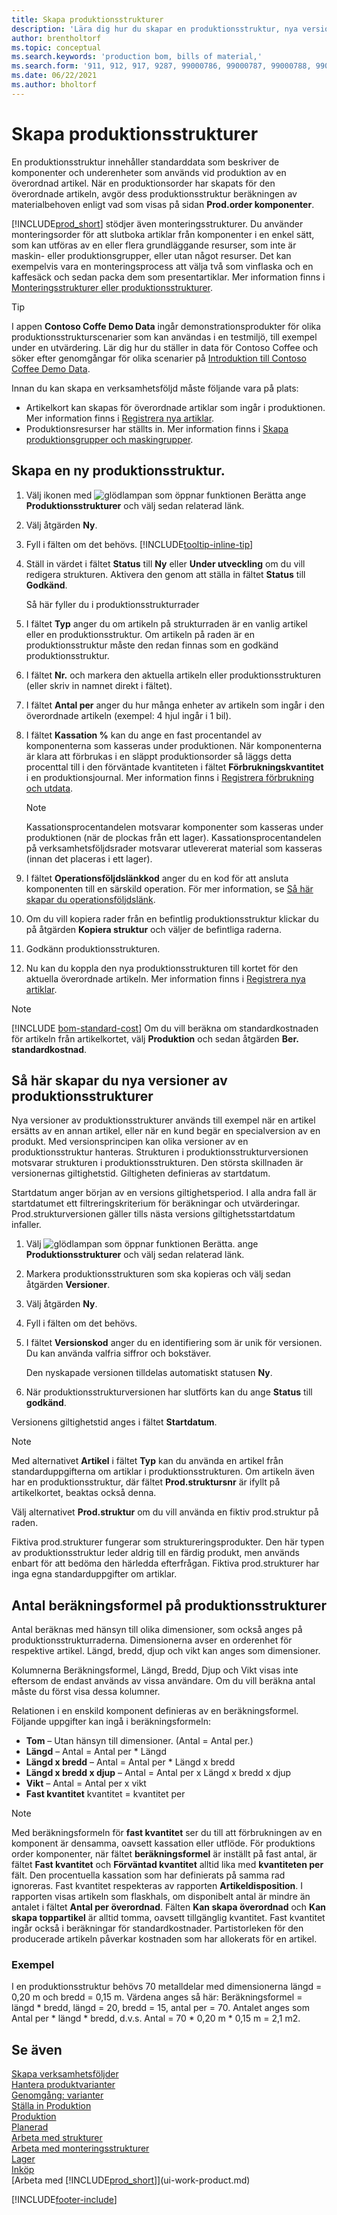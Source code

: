 ```yaml
---
title: Skapa produktionsstrukturer
description: 'Lära dig hur du skapar en produktionsstruktur, nya versioner av en produktionsstruktur och hur du använder beräkningsformeln för antal.'
author: brentholtorf
ms.topic: conceptual
ms.search.keywords: 'production bom, bills of material,'
ms.search.form: '911, 912, 917, 9287, 99000786, 99000787, 99000788, 99000789, 99000795, 99000797, 99000800, 99000809, 99000811, 99000812, 99000818'
ms.date: 06/22/2021
ms.author: bholtorf
---
```

# Skapa produktionsstrukturer

En produktionsstruktur innehåller standarddata som beskriver de komponenter och underenheter som används vid produktion av en överordnad artikel. När en produktionsorder har skapats för den överordnade artikeln, avgör dess produktionsstruktur beräkningen av materialbehoven enligt vad som visas på sidan **Prod.order komponenter**.

[!INCLUDE[prod_short](includes/prod_short.md)] stödjer även monteringsstrukturer. Du använder monteringsorder för att slutboka artiklar från komponenter i en enkel sätt, som kan utföras av en eller flera grundläggande resurser, som inte är maskin- eller produktionsgrupper, eller utan något resurser. Det kan exempelvis vara en monteringsprocess att välja två som vinflaska och en kaffesäck och sedan packa dem som presentartiklar. Mer information finns i [Monteringsstrukturer eller produktionsstrukturer](inventory-how-work-boms.md#assembly-boms-or-production-boms).  

> [!TIP]
> I appen **Contoso Coffe Demo Data** ingår demonstrationsprodukter för olika produktionsstrukturscenarier som kan användas i en testmiljö, till exempel under en utvärdering. Lär dig hur du ställer in data för Contoso Coffee och söker efter genomgångar för olika scenarier på [Introduktion till Contoso Coffee Demo Data](contoso-coffee/contoso-coffee-intro.md).

Innan du kan skapa en verksamhetsföljd måste följande vara på plats:  

- Artikelkort kan skapas för överordnade artiklar som ingår i produktionen. Mer information finns i [Registrera nya artiklar](inventory-how-register-new-items.md).
- Produktionsresurser har ställts in. Mer information finns i [Skapa produktionsgrupper och maskingrupper](production-how-to-set-up-work-and-machine-centers.md).

## Skapa en ny produktionsstruktur.

1. Välj ikonen med ![glödlampan som öppnar funktionen Berätta](media/ui-search/search_small.png "Berätta för mig vad du vill göra") ange **Produktionsstrukturer** och välj sedan relaterad länk.  
2. Välj åtgärden **Ny**.  
3. Fyll i fälten om det behövs. [!INCLUDE[tooltip-inline-tip](includes/tooltip-inline-tip_md.md)]
4. Ställ in värdet i fältet **Status** till **Ny** eller **Under utveckling** om du vill redigera strukturen. Aktivera den genom att ställa in fältet **Status** till **Godkänd**.  

    Så här fyller du i produktionsstrukturrader
5. I fältet **Typ** anger du om artikeln på strukturraden är en vanlig artikel eller en produktionsstruktur. Om artikeln på raden är en produktionsstruktur måste den redan finnas som en godkänd produktionsstruktur.  
6. I fältet **Nr.** och markera den aktuella artikeln eller produktionsstrukturen (eller skriv in namnet direkt i fältet).  
7. I fältet **Antal per** anger du hur många enheter av artikeln som ingår i den överordnade artikeln (exempel: 4 hjul ingår i 1 bil).  
8. I fältet **Kassation %** kan du ange en fast procentandel av komponenterna som kasseras under produktionen. När komponenterna är klara att förbrukas i en släppt produktionsorder så läggs detta procenttal till i den förväntade kvantiteten i fältet **Förbrukningskvantitet** i en produktionsjournal. Mer information finns i [Registrera förbrukning och utdata](production-how-to-register-consumption-and-output.md).  

    > [!NOTE]  
    >  Kassationsprocentandelen motsvarar komponenter som kasseras under produktionen (när de plockas från ett lager). Kassationsprocentandelen på verksamhetsföljdsrader motsvarar utlevererat material som kasseras (innan det placeras i ett lager).  

9. I fältet **Operationsföljdslänkkod** anger du en kod för att ansluta komponenten till en särskild operation. För mer information, se [Så här skapar du operationsföljdslänk](production-how-to-create-routings.md#to-create-routing-links).
10. Om du vill kopiera rader från en befintlig produktionsstruktur klickar du på åtgärden **Kopiera struktur** och väljer de befintliga raderna.  
11. Godkänn produktionsstrukturen.  
12. Nu kan du koppla den nya produktionsstrukturen till kortet för den aktuella överordnade artikeln. Mer information finns i [Registrera nya artiklar](inventory-how-register-new-items.md).  

> [!NOTE]  
> [!INCLUDE [bom-standard-cost](includes/bom-standard-cost.md)] Om du vill beräkna om standardkostnaden för artikeln från artikelkortet, välj **Produktion** och sedan åtgärden **Ber. standardkostnad**.  

## Så här skapar du nya versioner av produktionsstrukturer

Nya versioner av produktionsstrukturer används till exempel när en artikel ersätts av en annan artikel, eller när en kund begär en specialversion av en produkt. Med versionsprincipen kan olika versioner av en produktionsstruktur hanteras. Strukturen i produktionsstrukturversionen motsvarar strukturen i produktionsstrukturen. Den största skillnaden är versionernas giltighetstid. Giltigheten definieras av startdatum.  

Startdatum anger början av en versions giltighetsperiod. I alla andra fall är startdatumet ett filtreringskriterium för beräkningar och utvärderingar. Prod.strukturversionen gäller tills nästa versions giltighetsstartdatum infaller.  

1. Välj ![glödlampan som öppnar funktionen Berätta.](media/ui-search/search_small.png "Berätta för mig vad du vill göra") ange **Produktionsstrukturer** och välj sedan relaterad länk.  
2. Markera produktionsstrukturen som ska kopieras och välj sedan åtgärden **Versioner**.  
3. Välj åtgärden **Ny**.  
4. Fyll i fälten om det behövs.
5. I fältet **Versionskod** anger du en identifiering som är unik för versionen. Du kan använda valfria siffror och bokstäver.  

    Den nyskapade versionen tilldelas automatiskt statusen **Ny**.
6. När produktionsstrukturversionen har slutförts kan du ange **Status** till **godkänd**.  

Versionens giltighetstid anges i fältet **Startdatum**.  

> [!NOTE]  
> Med alternativet **Artikel** i fältet **Typ** kan du använda en artikel från standarduppgifterna om artiklar i produktionsstrukturen. Om artikeln även har en produktionsstruktur, där fältet **Prod.struktursnr** är ifyllt på artikelkortet, beaktas också denna.  
>
> Välj alternativet **Prod.struktur** om du vill använda en fiktiv prod.struktur på raden.  
>
> Fiktiva prod.strukturer fungerar som struktureringsprodukter. Den här typen av produktionsstruktur leder aldrig till en färdig produkt, men används enbart för att bedöma den härledda efterfrågan. Fiktiva prod.strukturer har inga egna standarduppgifter om artiklar.

## Antal beräkningsformel på produktionsstrukturer

Antal beräknas med hänsyn till olika dimensioner, som också anges på produktionsstrukturraderna. Dimensionerna avser en orderenhet för respektive artikel. Längd, bredd, djup och vikt kan anges som dimensioner.  

Kolumnerna Beräkningsformel, Längd, Bredd, Djup och Vikt visas inte eftersom de endast används av vissa användare. Om du vill beräkna antal måste du först visa dessa kolumner.  

Relationen i en enskild komponent definieras av en beräkningsformel. Följande uppgifter kan ingå i beräkningsformeln:  

- **Tom** – Utan hänsyn till dimensioner. (Antal = Antal per.)  
- **Längd** – Antal = Antal per * Längd  
- **Längd x bredd** – Antal = Antal per * Längd x bredd  
- **Längd x bredd x djup** – Antal = Antal per x Längd x bredd x djup  
- **Vikt** – Antal = Antal per x vikt  
- **Fast kvantitet** kvantitet = kvantitet per

> [!NOTE]
> Med beräkningsformeln för **fast kvantitet** ser du till att förbrukningen av en komponent är densamma, oavsett kassation eller utflöde. För produktions order komponenter, när fältet **beräkningsformel** är inställt på fast antal, är fältet **Fast kvantitet** och **Förväntad kvantitet** alltid lika med **kvantiteten per** fält. Den procentuella kassation som har definierats på samma rad ignoreras. Fast kvantitet respekteras av rapporten **Artikeldisposition**. I rapporten visas artikeln som flaskhals, om disponibelt antal är mindre än antalet i fältet **Antal per överordnad**. Fälten **Kan skapa överordnad** och **Kan skapa toppartikel** är alltid tomma, oavsett tillgänglig kvantitet. Fast kvantitet ingår också i beräkningar för standardkostnader. Partistorleken för den producerade artikeln påverkar kostnaden som har allokerats för en artikel.

### Exempel

I en produktionsstruktur behövs 70 metalldelar med dimensionerna längd = 0,20 m och bredd = 0,15 m. Värdena anges så här: Beräkningsformel = längd * bredd, längd = 20, bredd = 15, antal per = 70. Antalet anges som Antal per * längd * bredd, d.v.s. Antal = 70 * 0,20 m * 0,15 m = 2,1 m2.  

## Se även

[Skapa verksamhetsföljder](production-how-to-create-routings.md)  
[Hantera produktvarianter](inventory-item-variants.md)  
[Genomgång: varianter](contoso-coffee/variants.md)  
[Ställa in Produktion](production-configure-production-processes.md)  
[Produktion](production-manage-manufacturing.md)  
[Planerad](production-planning.md)  
[Arbeta med strukturer](inventory-how-work-BOMs.md)  
[Arbeta med monteringsstrukturer](assembly-how-work-assembly-boms.md)  
[Lager](inventory-manage-inventory.md)  
[Inköp](purchasing-manage-purchasing.md)  
[Arbeta med [!INCLUDE[prod_short](includes/prod_short.md)]](ui-work-product.md)  

[!INCLUDE[footer-include](includes/footer-banner.md)]
